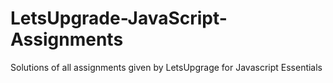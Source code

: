 # LetsUpgrade-JavaScript-Assignments
Solutions of all assignments given by LetsUpgrage for Javascript Essentials
